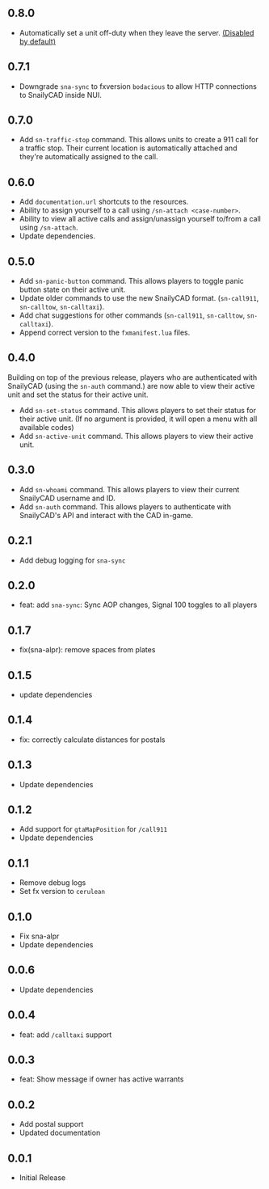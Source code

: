 ## 0.8.0

- Automatically set a unit off-duty when they leave the server. [(Disabled by default)](https://docs.snailycad.org/docs/fivem-integrations/scripts/sna-sync#configuration)

## 0.7.1

- Downgrade `sna-sync` to fxversion `bodacious` to allow HTTP connections to SnailyCAD inside NUI.

## 0.7.0

- Add `sn-traffic-stop` command. This allows units to create a 911 call for a traffic stop. Their current location is automatically attached and they're automatically assigned to the call.

## 0.6.0

- Add `documentation.url` shortcuts to the resources.
- Ability to assign yourself to a call using `/sn-attach <case-number>`.
- Ability to view all active calls and assign/unassign yourself to/from a call using `/sn-attach`.
- Update dependencies.

## 0.5.0

- Add `sn-panic-button` command. This allows players to toggle panic button state on their active unit.
- Update older commands to use the new SnailyCAD format. (`sn-call911`, `sn-calltow`, `sn-calltaxi`).
- Add chat suggestions for other commands (`sn-call911`, `sn-calltow`, `sn-calltaxi`).
- Append correct version to the `fxmanifest.lua` files.

## 0.4.0

Building on top of the previous release, players who are authenticated with SnailyCAD (using the `sn-auth` command.) are now able to view their active unit and set the status for their active unit.

- Add `sn-set-status` command. This allows players to set their status for their active unit. (If no argument is provided, it will open a menu with all available codes)
- Add `sn-active-unit` command. This allows players to view their active unit.

## 0.3.0

- Add `sn-whoami` command. This allows players to view their current SnailyCAD username and ID.
- Add `sn-auth` command. This allows players to authenticate with SnailyCAD's API and interact with the CAD in-game.

## 0.2.1

- Add debug logging for `sna-sync`

## 0.2.0

- feat: add `sna-sync`: Sync AOP changes, Signal 100 toggles to all players

## 0.1.7

- fix(sna-alpr): remove spaces from plates

## 0.1.5

- update dependencies

## 0.1.4

- fix: correctly calculate distances for postals

## 0.1.3

- Update dependencies

## 0.1.2

- Add support for `gtaMapPosition` for `/call911`
- Update dependencies

## 0.1.1

- Remove debug logs
- Set fx version to `cerulean`

## 0.1.0

- Fix sna-alpr
- Update dependencies

## 0.0.6

- Update dependencies

## 0.0.4

- feat: add `/calltaxi` support

## 0.0.3

- feat: Show message if owner has active warrants

## 0.0.2

- Add postal support
- Updated documentation

## 0.0.1

- Initial Release
